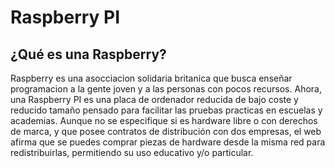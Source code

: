# Raspberry PI
## ¿Qué es una Raspberry?
Raspberry es una asocciacion solidaria britanica que busca enseñar programacion a la gente joven y a las personas con pocos recursos.
Ahora, una Raspberry PI es una placa de ordenador reducida de bajo coste y reducido tamaño pensado para facilitar las pruebas practicas en escuelas y academias.
Aunque no se especifique si es hardware libre o con derechos de marca, y que posee contratos de distribución con dos empresas, el web afirma que se puedes
comprar piezas de hardware desde la misma red para redistribuirlas, permitiendo su uso educativo y/o particular.
